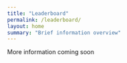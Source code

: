 ```yaml
---
title: "Leaderboard"
permalink: /leaderboard/
layout: home
summary: "Brief information overview"
---
```

More information coming soon


